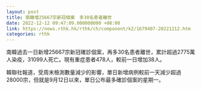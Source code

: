 ```yaml
---
layout: post
title: 南韓增25667宗新冠個案　多30名患者離世
date: 2022-12-12 09:47:09.000000000 +08:00
link: https://news.rthk.hk/rthk/ch/component/k2/1679407-20221212.htm
categories: rthk
---
```


南韓過去一日新增25667宗新冠確診個案，再多30名患者離世，累計超過2775萬人染疫，31099人死亡。現有重症患者478人，較前一日增加38人。

韓聯社報道，受周末檢測數量減少的影響，單日新增病例較前一天減少超過28000宗，但就是9月12日以來，單日公布最多確診個案的星期一。
